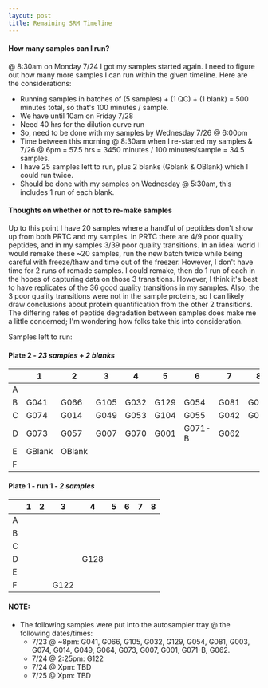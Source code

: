 ```yaml
---
layout: post
title: Remaining SRM Timeline
---
```


#### How many samples can I run?
@ 8:30am on Monday 7/24 I got my samples started again.  I need to figure out how many more samples I can run within the given timeline. Here are the considerations: 
  * Running samples in batches of (5 samples) + (1 QC) + (1 blank) = 500 minutes total, so that's 100 minutes / sample.
  * We have until 10am on Friday 7/28 
  * Need 40 hrs for the dilution curve run 
  * So, need to be done with my samples by Wednesday 7/26 @ 6:00pm
  * Time between this morning @ 8:30am when I re-started my samples & 7/26 @ 6pm = 57.5 hrs = 3450 minutes / 100 minutes/sample = 34.5 samples. 
  * I have 25 samples left to run, plus 2 blanks (Gblank & OBlank) which I could run twice.  
  * Should be done with my samples on Wednesday @ 5:30am, this includes 1 run of each blank. 
  
#### Thoughts on whether or not to re-make samples 
Up to this point I have 20 samples where a handful of peptides don't show up from both PRTC and my samples.  In PRTC there are 4/9 poor quality peptides, and in my samples 3/39 poor quality transitions.  In an ideal world I would remake these ~20 samples, run the new batch twice while being careful with freeze/thaw and time out of the freezer. However, I don't have time for 2 runs of remade samples. I could remake, then do 1 run of each in the hopes of capturing data on those 3 transitions.  However, I think it's best to have replicates of the 36 good quality transitions in my samples. Also, the 3 poor quality transitions were not in the sample proteins, so I can likely draw conclusions about protein quantification from the other 2 transitions.  The differing rates of peptide degradation between samples does make me a little concerned; I'm wondering how folks take this into consideration. 

Samples left to run:   
  #### Plate 2 - _23 samples + 2 blanks_
  
   |   | 1      | 2      | 3    | 4    | 5    | 6      | 7    | 8    |
   |---|--------|--------|------|------|------|--------|------|------|
   | A |        |        |      |      |      |        |      |      |
   | B | G041   | G066   | G105 | G032 | G129 | G054   | G081 | G003 |
   | C | G074   | G014   | G049 | G053 | G104 | G055   | G042 | G064 |
   | D | G073   | G057   | G007 | G070 | G001 | G071-B | G062 |      |
   | E | GBlank | OBlank |      |      |      |        |      |      |
   | F |        |        |      |      |      |        |      |      |

  #### Plate 1 - run 1 - _2 samples_
  
   |   | 1    | 2     | 3    | 4    | 5    | 6      | 7    | 8    |
   |---|------|-------|------|------|------|--------|------|------|
   | A |      |       |      |      |      |        |      |      |
   | B |      |       |      |      |      |        |      |      |
   | C |      |       |      |      |      |        |      |      |
   | D |      |       |      | G128 |      |        |      |      |
   | E |      |       |      |      |      |        |      |      |
   | F |      |       | G122 |      |      |        |      |      |

#### NOTE: 
  * The following samples were put into the autosampler tray @ the following dates/times: 
    - 7/23 @ ~8pm: G041, G066, G105, G032, G129, G054, G081, G003, G074, G014, G049, G064, G073, G007, G001, G071-B, G062.
    - 7/24 @ 2:25pm: G122
    - 7/24 @ Xpm: TBD
    - 7/25 @ Xpm: TBD



      

